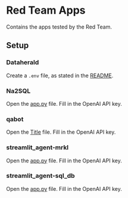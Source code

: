 # Red Team Apps

Contains the apps tested by the Red Team.

## Setup

### Dataherald

Create a `.env` file, as stated in the [README](dataherald/README.md#how-to-run-dataherald-with-local-mongo-using-docker).

### Na2SQL

Open the [app.py](Na2SQL/app/app.py) file. Fill in the OpenAI API key.

### qabot

Open the [Title](qabot/app/app.py) file. Fill in the OpenAI API key.

### streamlit_agent-mrkl

Open the [app.py](streamlit_agent-mrkl/app/app.py) file. Fill in the OpenAI API key.

### streamlit_agent-sql_db

Open the [app.py](streamlit_agent-sql_db/app/app.py) file. Fill in the OpenAI API key.
